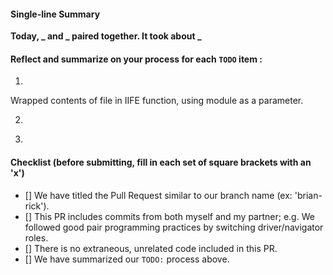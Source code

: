 #### Single-line Summary
**Today, _ and _ paired together. It took about _**

#### Reflect and summarize on your process for each `TODO` item :  
  1.
  <!-- // TODO: Wrap the contents of this file, except for the preceding 'use strict' and 'var app...' declararions, in an IIFE.
  // Give the IIFE a parameter called 'module'.
  // At the very end of the code, but still inside the IIFE, attach the 'articleView' object to 'module'.
  // Where the IIFE is invoked, pass in the global 'app' object that is defined above.
  // Keep in mind that all references to 'Article' in this file now need to be renamed to 'app.Article'. There are not separate instructions for those; you'll need to debug and find them on your own. -->
  Wrapped contents of file in IIFE function, using module as a parameter.

  2.
  <!-- TODO: Call the Handlebars `.compile` function, which will return a function for you to use where needed.
  Make sure you assign the result of your Handlebars.compile call to a variable called "template", since we are then calling "template" on line 117. -->

  3.


#### Checklist (before submitting, fill in each set of square brackets with an 'x')
- [] We have titled the Pull Request similar to our branch name (ex: 'brian-rick').
- [] This PR includes commits from both myself and my partner; e.g. We followed good pair programming practices by switching driver/navigator roles.
- [] There is no extraneous, unrelated code included in this PR.
- [] We have summarized our `TODO:` process above.
